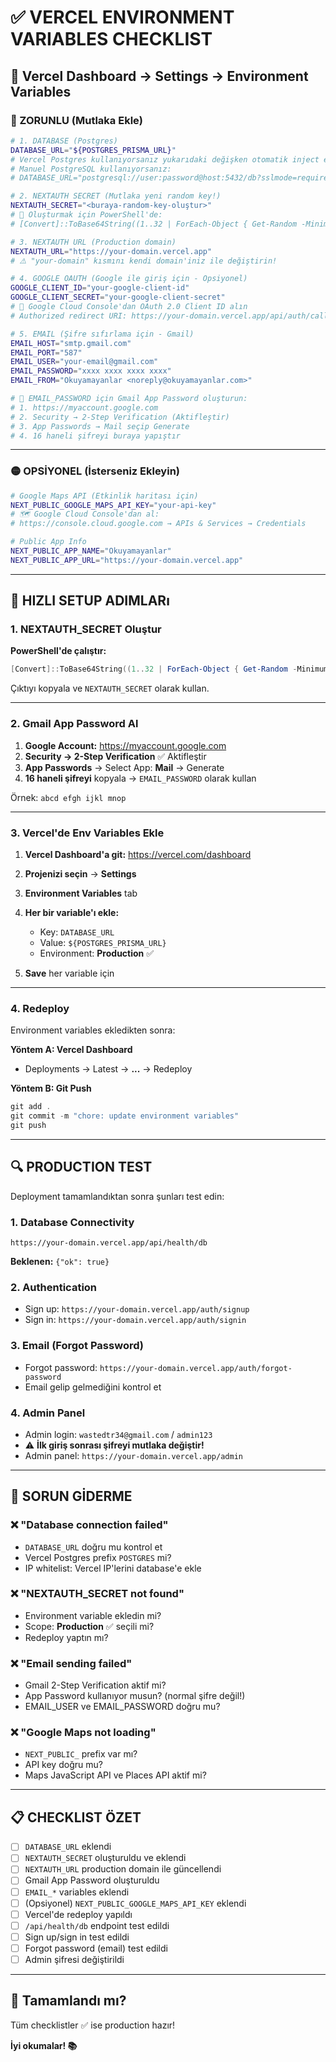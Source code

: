 # ✅ VERCEL ENVIRONMENT VARIABLES CHECKLIST

## 📍 Vercel Dashboard → Settings → Environment Variables

### 🔴 ZORUNLU (Mutlaka Ekle)

```bash
# 1. DATABASE (Postgres)
DATABASE_URL="${POSTGRES_PRISMA_URL}"
# Vercel Postgres kullanıyorsanız yukarıdaki değişken otomatik inject edilir
# Manuel PostgreSQL kullanıyorsanız:
# DATABASE_URL="postgresql://user:password@host:5432/db?sslmode=require"

# 2. NEXTAUTH SECRET (Mutlaka yeni random key!)
NEXTAUTH_SECRET="<buraya-random-key-oluştur>"
# 🔑 Oluşturmak için PowerShell'de:
# [Convert]::ToBase64String((1..32 | ForEach-Object { Get-Random -Minimum 0 -Maximum 256 }))

# 3. NEXTAUTH URL (Production domain)
NEXTAUTH_URL="https://your-domain.vercel.app"
# ⚠️ "your-domain" kısmını kendi domain'iniz ile değiştirin!

# 4. GOOGLE OAUTH (Google ile giriş için - Opsiyonel)
GOOGLE_CLIENT_ID="your-google-client-id"
GOOGLE_CLIENT_SECRET="your-google-client-secret"
# 📝 Google Cloud Console'dan OAuth 2.0 Client ID alın
# Authorized redirect URI: https://your-domain.vercel.app/api/auth/callback/google

# 5. EMAIL (Şifre sıfırlama için - Gmail)
EMAIL_HOST="smtp.gmail.com"
EMAIL_PORT="587"
EMAIL_USER="your-email@gmail.com"
EMAIL_PASSWORD="xxxx xxxx xxxx xxxx"
EMAIL_FROM="Okuyamayanlar <noreply@okuyamayanlar.com>"

# 📧 EMAIL_PASSWORD için Gmail App Password oluşturun:
# 1. https://myaccount.google.com
# 2. Security → 2-Step Verification (Aktifleştir)
# 3. App Passwords → Mail seçip Generate
# 4. 16 haneli şifreyi buraya yapıştır
```

---

### 🟡 OPSİYONEL (İsterseniz Ekleyin)

```bash
# Google Maps API (Etkinlik haritası için)
NEXT_PUBLIC_GOOGLE_MAPS_API_KEY="your-api-key"
# 🗺️ Google Cloud Console'dan al:
# https://console.cloud.google.com → APIs & Services → Credentials

# Public App Info
NEXT_PUBLIC_APP_NAME="Okuyamayanlar"
NEXT_PUBLIC_APP_URL="https://your-domain.vercel.app"
```

---

## 🎯 HIZLI SETUP ADIMLARı

### 1. NEXTAUTH_SECRET Oluştur

**PowerShell'de çalıştır:**
```powershell
[Convert]::ToBase64String((1..32 | ForEach-Object { Get-Random -Minimum 0 -Maximum 256 }))
```

Çıktıyı kopyala ve `NEXTAUTH_SECRET` olarak kullan.

---

### 2. Gmail App Password Al

1. **Google Account:** https://myaccount.google.com
2. **Security → 2-Step Verification** ✅ Aktifleştir
3. **App Passwords** → Select App: **Mail** → Generate
4. **16 haneli şifreyi** kopyala → `EMAIL_PASSWORD` olarak kullan

Örnek: `abcd efgh ijkl mnop`

---

### 3. Vercel'de Env Variables Ekle

1. **Vercel Dashboard'a git:** https://vercel.com/dashboard
2. **Projenizi seçin** → **Settings**
3. **Environment Variables** tab
4. **Her bir variable'ı ekle:**
   - Key: `DATABASE_URL`
   - Value: `${POSTGRES_PRISMA_URL}`
   - Environment: **Production** ✅

5. **Save** her variable için

---

### 4. Redeploy

Environment variables ekledikten sonra:

**Yöntem A: Vercel Dashboard**
- Deployments → Latest → **...** → Redeploy

**Yöntem B: Git Push**
```powershell
git add .
git commit -m "chore: update environment variables"
git push
```

---

## 🔍 PRODUCTION TEST

Deployment tamamlandıktan sonra şunları test edin:

### 1. Database Connectivity
```
https://your-domain.vercel.app/api/health/db
```
**Beklenen:** `{"ok": true}`

### 2. Authentication
- Sign up: `https://your-domain.vercel.app/auth/signup`
- Sign in: `https://your-domain.vercel.app/auth/signin`

### 3. Email (Forgot Password)
- Forgot password: `https://your-domain.vercel.app/auth/forgot-password`
- Email gelip gelmediğini kontrol et

### 4. Admin Panel
- Admin login: `wastedtr34@gmail.com` / `admin123`
- ⚠️ **İlk giriş sonrası şifreyi mutlaka değiştir!**
- Admin panel: `https://your-domain.vercel.app/admin`

---

## 🚨 SORUN GİDERME

### ❌ "Database connection failed"
- `DATABASE_URL` doğru mu kontrol et
- Vercel Postgres prefix `POSTGRES` mi?
- IP whitelist: Vercel IP'lerini database'e ekle

### ❌ "NEXTAUTH_SECRET not found"
- Environment variable ekledin mi?
- Scope: **Production** ✅ seçili mi?
- Redeploy yaptın mı?

### ❌ "Email sending failed"
- Gmail 2-Step Verification aktif mi?
- App Password kullanıyor musun? (normal şifre değil!)
- EMAIL_USER ve EMAIL_PASSWORD doğru mu?

### ❌ "Google Maps not loading"
- `NEXT_PUBLIC_` prefix var mı?
- API key doğru mu?
- Maps JavaScript API ve Places API aktif mi?

---

## 📋 CHECKLIST ÖZET

- [ ] `DATABASE_URL` eklendi
- [ ] `NEXTAUTH_SECRET` oluşturuldu ve eklendi
- [ ] `NEXTAUTH_URL` production domain ile güncellendi
- [ ] Gmail App Password oluşturuldu
- [ ] `EMAIL_*` variables eklendi
- [ ] (Opsiyonel) `NEXT_PUBLIC_GOOGLE_MAPS_API_KEY` eklendi
- [ ] Vercel'de redeploy yapıldı
- [ ] `/api/health/db` endpoint test edildi
- [ ] Sign up/sign in test edildi
- [ ] Forgot password (email) test edildi
- [ ] Admin şifresi değiştirildi

---

## 🎉 Tamamlandı mı?

Tüm checklistler ✅ ise production hazır!

**İyi okumalar! 📚**
